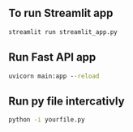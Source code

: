 ## To run Streamlit app
```cmd
streamlit run streamlit_app.py
```

## Run Fast API app
```cmd
uvicorn main:app --reload
```

## Run py file intercativly
```cmd
python -i yourfile.py
```